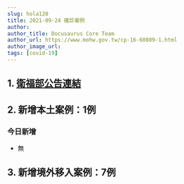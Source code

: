 ```yaml
---
slug: hola120
title: 2021-09-24 確診案例
author: 
author_title: Docusaurus Core Team
author_url: https://www.mohw.gov.tw/cp-16-60809-1.html
author_image_url: 
tags: [covid-19]
---
```


## 1. [衛福部公告連結](https://www.cdc.gov.tw/Bulletin/Detail/BeJbnf4Gy3nJ7PjffmsTNw?typeid=9)

## 2. 新增本土案例：1例

### 今日新增
* 無

## 3. 新增境外移入案例：7例
